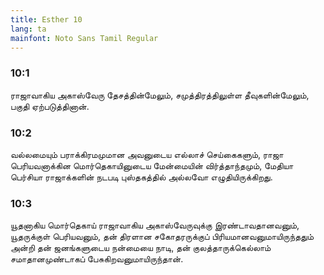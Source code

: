 ```yaml
---
title: Esther 10
lang: ta
mainfont: Noto Sans Tamil Regular
---
```


###  10:1

ராஜாவாகிய அகாஸ்வேரு தேசத்தின்மேலும், சமுத்திரத்திலுள்ள தீவுகளின்மேலும், பகுதி ஏற்படுத்தினான்.

###  10:2

வல்லமையும் பராக்கிரமமுமான அவனுடைய எல்லாச் செய்கைகளும், ராஜா பெரியவனாக்கின மொர்தெகாயினுடைய மேன்மையின் விர்த்தாந்தமும், மேதியா பெர்சியா ராஜாக்களின் நடபடி புஸ்தகத்தில் அல்லவோ எழுதியிருக்கிறது.

###  10:3

யூதனாகிய மொர்தெகாய் ராஜாவாகிய அகாஸ்வேருவுக்கு இரண்டாவதானவனும், யூதருக்குள் பெரியவனும், தன் திரளான சகோதரருக்குப் பிரியமானவனுமாயிருந்ததும் அன்றி தன் ஜனங்களுடைய நன்மையை நாடி, தன் குலத்தாருக்கெல்லாம் சமாதானமுண்டாகப் பேசுகிறவனுமாயிருந்தான்.

